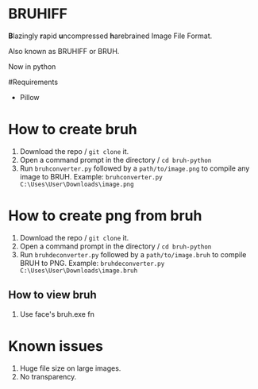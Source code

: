 # BRUHIFF
**B**lazingly **r**apid **u**ncompressed **h**arebrained Image File Format.

Also known as BRUHIFF or BRUH.

Now in python

#Requirements
- Pillow

# How to create bruh
1. Download the repo / `git clone` it.
2. Open a command prompt in the directory / `cd bruh-python`
3. Run `bruhconverter.py` followed by a `path/to/image.png` to compile any image to BRUH. Example: `bruhconverter.py C:\Uses\User\Downloads\image.png`

# How to create png from bruh
1. Download the repo / `git clone` it.
2. Open a command prompt in the directory / `cd bruh-python`
3. Run `bruhdeconverter.py` followed by a `path/to/image.bruh` to compile BRUH to PNG. Example: `bruhdeconverter.py C:\Uses\User\Downloads\image.bruh`

## How to view bruh
1. Use face's bruh.exe fn

# Known issues
1. Huge file size on large images.
2. No transparency.

